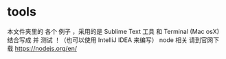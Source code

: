 # tools

本文件夹里的 各个 例子 ，采用的是 Sublime Text 工具 和 Terminal (Mac osX) 结合写成 并 测试 ！（也可以使用 IntelliJ IDEA 来编写）
node 相关 请到官网下载  https://nodejs.org/en/
